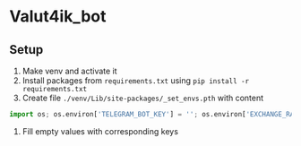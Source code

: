 # Valut4ik_bot

## Setup
1. Make venv and activate it
1. Install packages from `requirements.txt` using `pip install -r requirements.txt`
1. Create file `./venv/Lib/site-packages/_set_envs.pth` with content
```Python
import os; os.environ['TELEGRAM_BOT_KEY'] = ''; os.environ['EXCHANGE_RATE_API_KEY'] = ''
```
1. Fill empty values with corresponding keys
